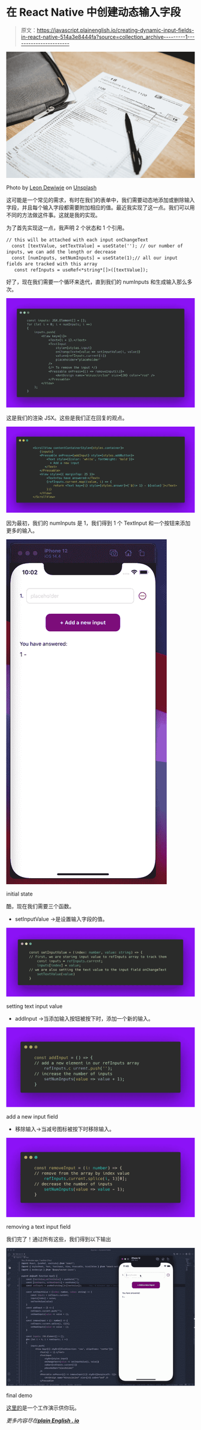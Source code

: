 # 在 React Native 中创建动态输入字段

> 原文：<https://javascript.plainenglish.io/creating-dynamic-input-fields-in-react-native-514a3e8444fa?source=collection_archive---------1----------------------->

![](img/518d520a871bc31dc02fb9e04d805a05.png)

Photo by [Leon Dewiwje](https://unsplash.com/@elodiso?utm_source=unsplash&utm_medium=referral&utm_content=creditCopyText) on [Unsplash](https://unsplash.com/s/photos/forms?utm_source=unsplash&utm_medium=referral&utm_content=creditCopyText)

这可能是一个常见的需求，有时在我们的表单中，我们需要动态地添加或删除输入字段，并且每个输入字段都需要附加相应的值。最近我实现了这一点。我们可以用不同的方法做这件事。这就是我的实现。

为了首先实现这一点，我声明 2 个状态和 1 个引用。

```
// this will be attached with each input onChangeText
  const [textValue, setTextValue] = useState(''); // our number of inputs, we can add the length or decrease
  const [numInputs, setNumInputs] = useState(1);// all our input fields are tracked with this array
   const refInputs = useRef<*string*[]>([textValue]);
```

好了，现在我们需要一个循环来迭代，直到我们的 numInputs 和生成输入那么多次。

![](img/e52ae47d4c8a671bb11f6bc1a19405a8.png)

这是我们的渲染 JSX。这些是我们正在回复的观点。

![](img/82861190634404edc9b3d1456990a140.png)

因为最初，我们的 numInputs 是 1，我们得到 1 个 TextInput 和一个按钮来添加更多的输入。

![](img/f9a160947b1c2b435730c79c7928ee74.png)

initial state

酷，现在我们需要三个函数。

*   setInputValue ->是设置输入字段的值。

![](img/0a8aab64df274704e0f4d97768964cb5.png)

setting text input value

*   addInput ->当添加输入按钮被按下时，添加一个新的输入。

![](img/2a4db49eac3954a2eefc50c5163ffdea.png)

add a new input field

*   移除输入->当减号图标被按下时移除输入。

![](img/5f9c0ff8d50fd4433a782735ee535d44.png)

removing a text input field

我们完了！通过所有这些，我们得到以下输出

![](img/be9547a1210a3f7cc91cd2bd322e1643.png)

final demo

[这里的](https://snack.expo.io/@saad-bashar/dynamic-input-field)是一个工作演示供你玩。

*更多内容尽在*[***plain English . io***](http://plainenglish.io)